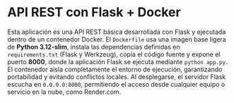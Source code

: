 
# API REST con Flask + Docker

Esta aplicación es una API REST básica desarrollada con Flask y ejecutada dentro de un contenedor Docker. 
El `Dockerfile` usa una imagen base ligera de **Python 3.12-slim**, instala las dependencias definidas en `requirements.txt` (Flask y Werkzeug), 
copia el código fuente y expone el puerto **8000**, donde la aplicación Flask se ejecuta mediante `python app.py`.
El contenedor aísla completamente el entorno de ejecución, garantizando portabilidad y evitando conflictos locales. 
Al desplegarse, el servidor Flask escucha en `0.0.0.0:8000`, permitiendo el acceso desde cualquier equipo o servicio en la nube, como Render.com.
